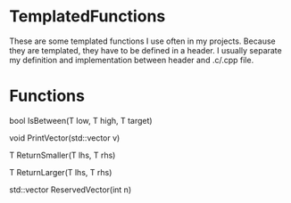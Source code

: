 # TemplatedFunctions
These are some templated functions I use often in my projects. Because they are templated, they have to be defined in a header. I usually separate my definition and implementation between header and .c/.cpp file.

# Functions
bool IsBetween(T low, T high, T target)

void PrintVector(std::vector<T> v)
 
T ReturnSmaller(T lhs, T rhs)
 
T ReturnLarger(T lhs, T rhs)
 
std::vector<T> ReservedVector(int n)
 
